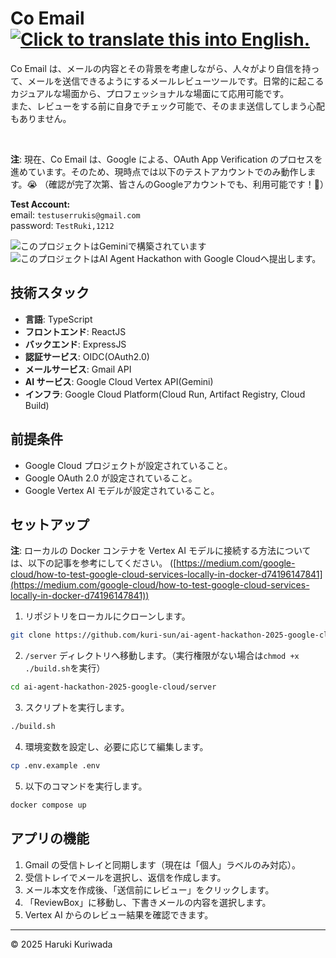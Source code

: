 <h1>
  <span>Co Email<span>
  &nbsp;
  <a href="README.md">
    <img src="https://img.shields.io/badge/lang-English-brightgreen.svg" alt="Click to translate this into English.">
  </a>
</h1>

Co Email は、メールの内容とその背景を考慮しながら、人々がより自信を持って、メールを送信できるようにするメールレビューツールです。日常的に起こるカジュアルな場面から、プロフェッショナルな場面にて応用可能です。<br/>
また、レビューをする前に自身でチェック可能で、そのまま送信してしまう心配もありません。

<br/>

**注**: 現在、Co Email は、Google による、OAuth App Verification のプロセスを進めています。そのため、現時点では以下のテストアカウントでのみ動作します。😭 （確認が完了次第、皆さんのGoogleアカウントでも、利用可能です！🤩）

**Test Account:** <br/>
email: `testuserrukis@gmail.com`<br/>
password: `TestRuki,1212`

<div align="left">
  <img src="https://img.shields.io/badge/Powered_with-Gemini-5698EE?logoColor=white" alt="このプロジェクトはGeminiで構築されています"/>
  <img src="https://img.shields.io/badge/For-Google_Cloud_AI_Hackathon_2025-5698EE?logoColor=white" alt="このプロジェクトはAI Agent Hackathon with Google Cloudへ提出します。"/>
</div>

## 技術スタック

- **言語**: TypeScript
- **フロントエンド**: ReactJS
- **バックエンド**: ExpressJS
- **認証サービス**: OIDC(OAuth2.0)
- **メールサービス**: Gmail API
- **AI サービス**: Google Cloud Vertex API(Gemini)
- **インフラ**: Google Cloud Platform(Cloud Run, Artifact Registry, Cloud Build)

## 前提条件

- Google Cloud プロジェクトが設定されていること。
- Google OAuth 2.0 が設定されていること。
- Google Vertex AI モデルが設定されていること。

## セットアップ

**注**: ローカルの Docker コンテナを Vertex AI モデルに接続する方法については、以下の記事を参考にしてください。 ([https://medium.com/google-cloud/how-to-test-google-cloud-services-locally-in-docker-d74196147841](https://medium.com/google-cloud/how-to-test-google-cloud-services-locally-in-docker-d74196147841))

1. リポジトリをローカルにクローンします。

```sh
git clone https://github.com/kuri-sun/ai-agent-hackathon-2025-google-cloud.git
```

2. `/server` ディレクトリへ移動します。（実行権限がない場合は`chmod +x ./build.sh`を実行）

```sh
cd ai-agent-hackathon-2025-google-cloud/server
```

3. スクリプトを実行します。

```sh
./build.sh
```

4. 環境変数を設定し、必要に応じて編集します。

```sh
cp .env.example .env
```

5. 以下のコマンドを実行します。

```sh
docker compose up
```

## アプリの機能

1. Gmail の受信トレイと同期します（現在は「個人」ラベルのみ対応）。
2. 受信トレイでメールを選択し、返信を作成します。
3. メール本文を作成後、「送信前にレビュー」をクリックします。
4. 「ReviewBox」に移動し、下書きメールの内容を選択します。
5. Vertex AI からのレビュー結果を確認できます。

---

© 2025 Haruki Kuriwada
